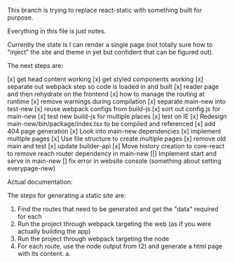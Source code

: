 This branch is trying to replace react-static with something built for purpose.

Everything in this file is just notes.

Currently the state is I can render a single page (not totally sure how to "inject" the site and theme in yet but confident that can be figured out).

The next steps are:

[x] get head content working
[x] get styled components working
[x] separate out webpack step so code is loaded in and built
[x] reader page and then rehydrate on the frontend
[x] how to manage the routing at runtime
[x] remove warnings during compilation
[x] separate main-new into test-new
[x] reuse webpack configs from build-js
[x] sort out config.js for main-new
[x] test new build-js for multiple places
[x] test on IE
[x] Redesign main-new/bin/package/index.tsx to be compiled and referenced
[x] add 404 page generation
[x] Look into main-new dependencies
[x] implement multiple pages
[x] Use file structure to create multiple pages
[x] remove old main and test
[x] update builder-api
[x] Move history creation to core-react to remove reach router dependency in main-new
[|] Implement start and serve in main-new
[] fix error in website console (something about setting everypage-new)

Actual documentation:

The steps for generating a static site are:
1. Find the routes that need to be generated and get the "data" required for each
2. Run the project through webpack targeting the web (as if you were actually building the app)
3. Run the project through webpack targeting the node
4. For each route, use the node output from (2) and generate a html page with its content.
  a.
